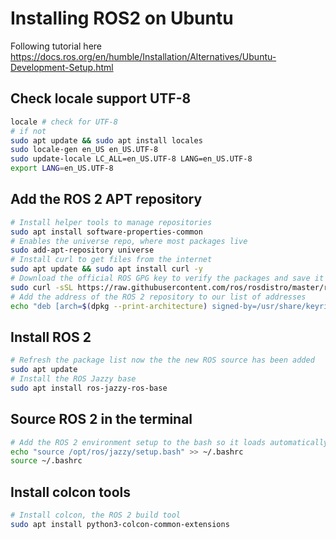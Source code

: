 # Installing ROS2 on Ubuntu
Following tutorial here https://docs.ros.org/en/humble/Installation/Alternatives/Ubuntu-Development-Setup.html

## Check locale support UTF-8
```bash
locale # check for UTF-8
# if not 
sudo apt update && sudo apt install locales
sudo locale-gen en_US en_US.UTF-8
sudo update-locale LC_ALL=en_US.UTF-8 LANG=en_US.UTF-8
export LANG=en_US.UTF-8
```

## Add the ROS 2 APT repository
```bash
# Install helper tools to manage repositories
sudo apt install software-properties-common
# Enables the universe repo, where most packages live
sudo add-apt-repository universe
# Install curl to get files from the internet
sudo apt update && sudo apt install curl -y
# Download the official ROS GPG key to verify the packages and save it in a secure place
sudo curl -sSL https://raw.githubusercontent.com/ros/rosdistro/master/ros.key -o /usr/share/keyrings/ros-archive-keyring.gpg
# Add the address of the ROS 2 repository to our list of addresses 
echo "deb [arch=$(dpkg --print-architecture) signed-by=/usr/share/keyrings/ros-archive-keyring.gpg] http://packages.ros.org/ros2/ubuntu $(. /etc/os-release && echo $UBUNTU_CODENAME) main" | sudo tee /etc/apt/sources.list.d/ros2.list > /dev/null
```

## Install ROS 2
```bash
# Refresh the package list now the the new ROS source has been added
sudo apt update
# Install the ROS Jazzy base
sudo apt install ros-jazzy-ros-base
```

## Source ROS 2 in the terminal 
```bash
# Add the ROS 2 environment setup to the bash so it loads automatically everytime you open a terminal
echo "source /opt/ros/jazzy/setup.bash" >> ~/.bashrc
source ~/.bashrc
```

## Install colcon tools
```bash
# Install colcon, the ROS 2 build tool
sudo apt install python3-colcon-common-extensions
```